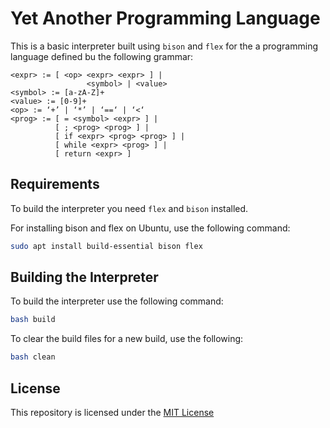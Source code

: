 # Yet Another Programming Language

This is a basic interpreter built using `bison` and `flex` for the a programming language defined bu the following grammar:

```
<expr> := [ <op> <expr> <expr> ] | 
                 <symbol> | <value>
<symbol> := [a-zA-Z]+
<value> := [0-9]+
<op> := ‘+’ | ‘*’ | ‘==‘ | ‘<‘
<prog> := [ = <symbol> <expr> ] |
          [ ; <prog> <prog> ] |
          [ if <expr> <prog> <prog> ] |
          [ while <expr> <prog> ] |
          [ return <expr> ]
```

## Requirements

To build the interpreter you need `flex` and `bison` installed.

For installing bison and flex on Ubuntu, use the following command:

```bash
sudo apt install build-essential bison flex
```

## Building the Interpreter

To build the interpreter use the following command:

```bash
bash build
```

To clear the build files for a new build, use the following:

```bash
bash clean
```

## License

This repository is licensed under the [MIT License](https://github.com/MJ10/Yet-Another-Programming-Language/blob/master/LICENSE.md)